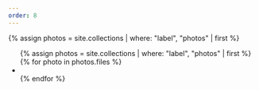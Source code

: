 ```yaml
---
order: 8
---
```

{% assign photos = site.collections | where: "label", "photos" | first  %}
<div uk-slider="autoplay: true;autoplay-interval: 3000;index: 40;center: true">
    <div class="uk-position-relative uk-visible-toggle uk-margin-bottom uk-margin-bottom">
    <div class="uk-slider-container uk-light">
    <ul class="uk-slider-items uk-child-width-1-2@s uk-child-width-1-4@m uk-grid-small" uk-grid uk-lightbox="animation: fade">
        {% assign photos = site.collections | where: "label", "photos" | first  %}
        {% for photo in photos.files %}
        <li><a class="uk-inline" href="assets/photos/{{photo.name}}">
            <img data-src="assets/photos/{{photo.name}}" alt="" uk-img="target: !.uk-slider-items"/>
            </a>
        </li>
        {% endfor %}  
    </ul>
    </div>
    <div class="uk-hidden@s uk-light">
        <a class="uk-position-center-left uk-position-small" href="#" uk-slidenav-previous uk-slider-item="previous"></a>
        <a class="uk-position-center-right uk-position-small" href="#" uk-slidenav-next uk-slider-item="next"></a>
    </div>
    <div class="uk-visible@s">
        <a class="uk-position-center-left-out uk-position-small" href="#" uk-slidenav-previous uk-slider-item="previous"></a>
        <a class="uk-position-center-right-out uk-position-small" href="#" uk-slidenav-next uk-slider-item="next"></a>
    </div>
    </div>
</div>
